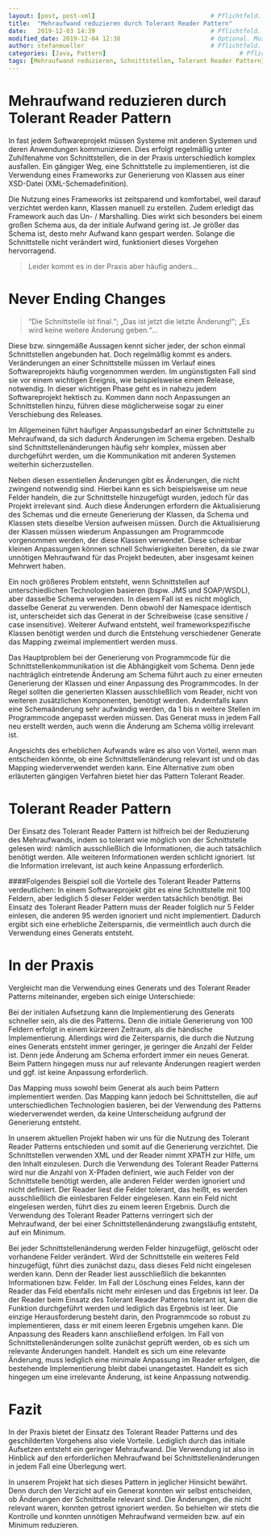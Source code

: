 ```yaml
---
layout: [post, post-xml]              					# Pflichtfeld. Nicht ändern!
title:  "Mehraufwand reduzieren durch Tolerant Reader Pattern"    					# Pflichtfeld. Bitte einen Titel für den Blog Post angeben.
date:   2019-12-03 14:39             					# Pflichtfeld. Format "YYYY-MM-DD HH:MM". Muss für Veröffentlichung in der Vergangenheit liegen. (Für Preview egal)
modified_date: 2019-12-04 12:38                         # Optional. Muss angegeben werden, wenn eine bestehende Datei geändert wird.
author: stefanmueller                 					# Pflichtfeld. Es muss in der "authors.yml" einen Eintrag mit diesem Namen geben.
categories: [Java, Pattern]                    					# Pflichtfeld. Maximal eine der angegebenen Kategorien verwenden.
tags: [Mehraufwand reduzieren, Schnittstellen, Tolerant Reader Pattern]         # Bitte auf Großschreibung achten.
---
```


# Mehraufwand reduzieren durch Tolerant Reader Pattern
In fast jedem Softwareprojekt müssen Systeme mit anderen Systemen und deren Anwendungen kommunizieren. 
Dies erfolgt regelmäßig unter Zuhilfenahme von Schnittstellen, die in der Praxis unterschiedlich komplex ausfallen. 
Ein gängiger Weg, eine Schnittstelle zu implementieren, ist die Verwendung eines Frameworks zur Generierung von Klassen aus einer XSD-Datei (XML-Schemadefinition). 

Die Nutzung eines Frameworks ist zeitsparend und komfortabel, weil darauf verzichtet werden kann, Klassen manuell zu erstellen.
Zudem erledigt das Framework auch das Un- / Marshalling.
Dies wirkt sich besonders bei einem großen Schema aus, da der initiale Aufwand gering ist. 
Je größer das Schema ist, desto mehr Aufwand kann gespart werden. 
Solange die Schnittstelle nicht verändert wird, funktioniert dieses Vorgehen hervorragend.
 
> Leider kommt es in der Praxis aber häufig anders…
 
# Never Ending Changes 
> “Die Schnittstelle ist final.“; „Das ist jetzt die letzte Änderung!“; „Es wird keine weitere Änderung geben.“…

Diese bzw. sinngemäße Aussagen kennt sicher jeder, der schon einmal Schnittstellen angebunden hat. Doch regelmäßig kommt es anders. 
Veränderungen an einer Schnittstelle müssen im Verlauf eines Softwareprojekts häufig vorgenommen werden. 
Im ungünstigsten Fall sind sie vor einem wichtigen Ereignis, wie beispielsweise einem Release, notwendig. 
In dieser wichtigen Phase geht es in nahezu jedem Softwareprojekt hektisch zu. 
Kommen dann noch Anpassungen an Schnittstellen hinzu, führen diese möglicherweise sogar zu einer Verschiebung des Releases.

Im Allgemeinen führt häufiger Anpassungsbedarf an einer Schnittstelle zu Mehraufwand, da sich dadurch Änderungen im Schema ergeben. 
Deshalb sind Schnittstellenänderungen häufig sehr komplex, müssen aber durchgeführt werden, um die Kommunikation mit anderen Systemen weiterhin sicherzustellen.

Neben diesen essentiellen Änderungen gibt es Änderungen, die nicht zwingend notwendig sind. 
Hierbei kann es sich beispielsweise um neue Felder handeln, die zur Schnittstelle hinzugefügt wurden, jedoch für das Projekt irrelevant sind. 
Auch diese Änderungen erfordern die Aktualisierung des Schemas und die erneute Generierung der Klassen, da Schema und Klassen stets dieselbe Version aufweisen müssen. 
Durch die Aktualisierung der Klassen müssen wiederum Anpassungen am Programmcode vorgenommen werden, der diese Klassen verwendet. 
Diese scheinbar kleinen Anpassungen können schnell Schwierigkeiten bereiten, da sie zwar unnötigen Mehraufwand für das Projekt bedeuten, aber insgesamt keinen Mehrwert haben. 

Ein noch größeres Problem entsteht, wenn Schnittstellen auf unterschiedlichen Technologien basieren (bspw. JMS und SOAP/WSDL), aber dasselbe Schema verwenden. 
In diesem Fall ist es nicht möglich, dasselbe Generat zu verwenden. 
Denn obwohl der Namespace identisch ist, unterscheidet sich das Generat in der Schreibweise (case sensitive / case insensitive). 
Weiterer Aufwand entsteht, weil frameworkspezifische Klassen benötigt werden und durch die Entstehung verschiedener Generate das Mapping zweimal implementiert werden muss. 

Das Hauptproblem bei der Generierung von Programmcode für die Schnittstellenkommunikation ist die Abhängigkeit vom Schema. 
Denn jede nachträglich eintretende Änderung am Schema führt auch zu einer erneuten Generierung der Klassen und einer Anpassung des Programmcodes. 
In der Regel sollten die generierten Klassen ausschließlich vom Reader, nicht von weiteren zusätzlichen Komponenten, benötigt werden. 
Andernfalls kann eine Schemaänderung sehr aufwändig werden, da 1 bis n weitere Stellen im Programmcode angepasst werden müssen. 
Das Generat muss in jedem Fall neu erstellt werden, auch wenn die Änderung am Schema völlig irrelevant ist.

Angesichts des erheblichen Aufwands wäre es also von Vorteil, wenn man entscheiden könnte, ob eine Schnittstellenänderung relevant ist und ob das Mapping wiederverwendet werden kann. 
Eine Alternative zum oben erläuterten gängigen Verfahren bietet hier das Pattern Tolerant Reader.
 
# Tolerant Reader Pattern
Der Einsatz des Tolerant Reader Pattern ist hilfreich bei der Reduzierung des Mehraufwands, indem so tolerant wie möglich von der Schnittstelle gelesen wird: nämlich ausschließlich die Informationen, die auch tatsächlich benötigt werden. 
Alle weiteren Informationen werden schlicht ignoriert. Ist die Information irrelevant, ist auch keine Anpassung erforderlich. 

####Folgendes Beispiel soll die Vorteile des Tolerant Reader Patterns verdeutlichen: 
In einem Softwareprojekt gibt es eine Schnittstelle mit 100 Feldern, aber lediglich 5 dieser Felder werden tatsächlich benötigt. 
Bei Einsatz des Tolerant Reader Pattern muss der Reader folglich nur 
5 Felder einlesen, die anderen 95 werden ignoriert und nicht implementiert. 
Dadurch ergibt sich eine erhebliche Zeitersparnis, die vermeintlich auch durch die Verwendung eines Generats entsteht.
 
# In der Praxis
Vergleicht man die Verwendung eines Generats und des Tolerant Reader Patterns miteinander, ergeben sich einige Unterschiede:

Bei der initialen Aufsetzung kann die Implementierung des Generats schneller sein, als die des Patterns. 
Denn die initiale Generierung von 100 Feldern erfolgt in einem kürzeren Zeitraum, als die händische Implementierung. 
Allerdings wird die Zeitersparnis, die durch die Nutzung eines Generats entsteht immer geringer, je geringer die Anzahl der Felder ist. 
Denn jede Änderung am Schema erfordert immer ein neues Generat. Beim Pattern hingegen muss nur auf relevante Änderungen reagiert werden und ggf. ist keine Anpassung erforderlich. 

Das Mapping muss sowohl beim Generat als auch beim Pattern implementiert werden. 
Das Mapping  kann jedoch bei Schnittstellen, die auf unterschiedlichen Technologien basieren, bei der Verwendung des Patterns wiederverwendet werden, da keine Unterscheidung aufgrund der Generierung entsteht.

In unserem aktuellen Projekt haben wir uns für die Nutzung des Tolerant Reader Patterns entschieden und somit auf die Generierung verzichtet. 
Die Schnittstellen verwenden XML und der Reader nimmt XPATH zur Hilfe, um den Inhalt einzulesen. 
Durch die Verwendung des Tolerant Reader Patterns wird nur die Anzahl von X-Pfaden definiert, wie auch Felder von der Schnittstelle benötigt werden, alle anderen Felder werden ignoriert und nicht definiert. 
Der Reader liest die Felder tolerant, das heißt, es werden ausschließlich die einlesbaren Felder eingelesen. 
Kann ein Feld nicht eingelesen werden, führt dies zu einem leeren Ergebnis. 
Durch die Verwendung des Tolerant Reader Patterns verringert sich der Mehraufwand, der bei einer Schnittstellenänderung zwangsläufig entsteht, auf ein Minimum.

Bei jeder Schnittstellenänderung werden Felder hinzugefügt, gelöscht oder vorhandene Felder verändert. 
Wird der Schnittstelle ein weiteres Feld hinzugefügt, führt dies zunächst dazu, dass dieses Feld nicht eingelesen werden kann. 
Denn der Reader liest ausschließlich die bekannten Informationen bzw. Felder. 
Im Fall der Löschung eines Feldes, kann der Reader das Feld ebenfalls nicht mehr einlesen und das Ergebnis ist leer. 
Da der Reader beim Einsatz des Tolerant Reader Patterns tolerant ist, kann die Funktion durchgeführt werden und lediglich das Ergebnis ist leer. 
Die einzige Herausforderung besteht darin, den Programmcode so robust zu implementieren, dass er mit einem leeren Ergebnis umgehen kann. 
Die Anpassung des Readers kann anschließend erfolgen. 
Im Fall von Schnittstellenänderungen sollte zunächst geprüft werden, ob es sich um relevante Änderungen handelt. 
Handelt es sich um eine relevante Änderung, muss lediglich eine minimale Anpassung im Reader erfolgen, die bestehende Implementierung bleibt dabei unangetastet. 
Handelt es sich hingegen um eine irrelevante Änderung, ist keine Anpassung notwendig.
 
# Fazit	
In der Praxis bietet der Einsatz des Tolerant Reader Patterns und des geschilderten Vorgehens also viele Vorteile. 
Lediglich durch das initiale Aufsetzen entsteht ein geringer Mehraufwand. 
Die Verwendung ist also in Hinblick auf den erforderlichen Mehraufwand bei Schnittstellenänderungen in jedem Fall eine Überlegung wert. 

In unserem Projekt hat sich dieses Pattern in jeglicher Hinsicht bewährt. 
Denn durch den Verzicht auf ein Generat konnten wir selbst entscheiden, ob Änderungen der Schnittstelle relevant sind. 
Die Änderungen, die nicht relevant waren, konnten getrost ignoriert werden. 
So behielten wir stets die Kontrolle und konnten unnötigen Mehraufwand vermeiden bzw. auf ein Minimum reduzieren. 
